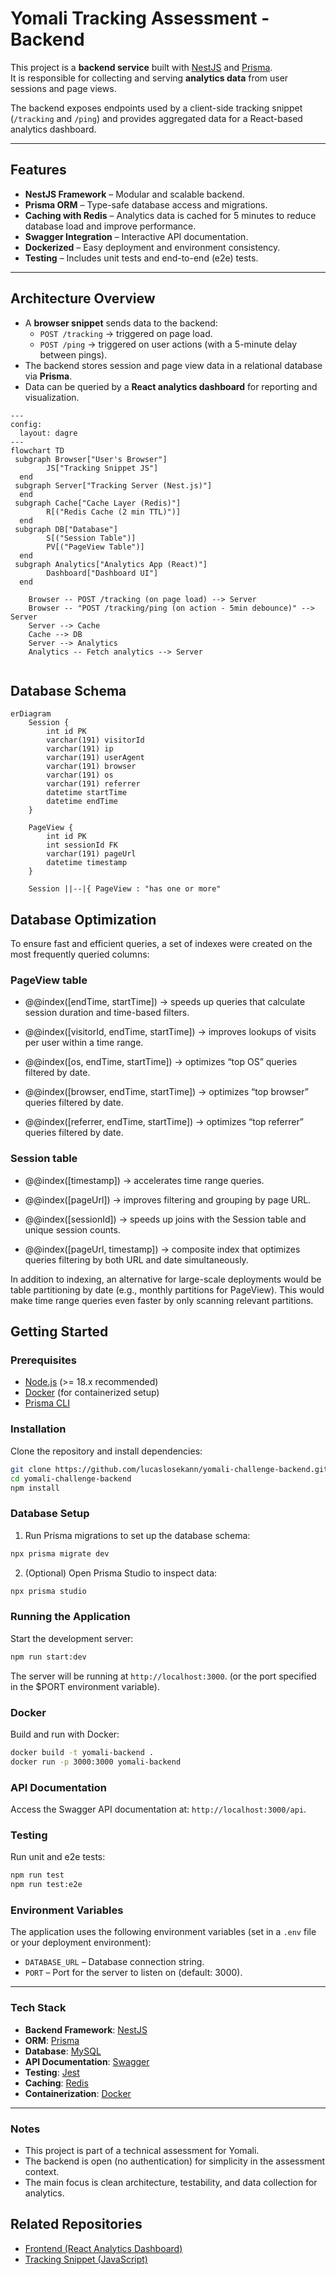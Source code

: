 # Yomali Tracking Assessment - Backend

This project is a **backend service** built with [NestJS](https://nestjs.com/) and [Prisma](https://www.prisma.io/).  
It is responsible for collecting and serving **analytics data** from user sessions and page views.  

The backend exposes endpoints used by a client-side tracking snippet (`/tracking` and `/ping`) and provides aggregated data for a React-based analytics dashboard.

---

## Features

- **NestJS Framework** – Modular and scalable backend.
- **Prisma ORM** – Type-safe database access and migrations.
- **Caching with Redis** – Analytics data is cached for 5 minutes to reduce database load and improve performance.
- **Swagger Integration** – Interactive API documentation.
- **Dockerized** – Easy deployment and environment consistency.
- **Testing** – Includes unit tests and end-to-end (e2e) tests.

---

## Architecture Overview

- A **browser snippet** sends data to the backend:
  - `POST /tracking` → triggered on page load.
  - `POST /ping` → triggered on user actions (with a 5-minute delay between pings).
- The backend stores session and page view data in a relational database via **Prisma**.
- Data can be queried by a **React analytics dashboard** for reporting and visualization.

```mermaid
---
config:
  layout: dagre
---
flowchart TD
 subgraph Browser["User's Browser"]
        JS["Tracking Snippet JS"]
  end
 subgraph Server["Tracking Server (Nest.js)"]
  end
 subgraph Cache["Cache Layer (Redis)"]
        R[("Redis Cache (2 min TTL)")]
  end
 subgraph DB["Database"]
        S[("Session Table")]
        PV[("PageView Table")]
  end
 subgraph Analytics["Analytics App (React)"]
        Dashboard["Dashboard UI"]
  end

    Browser -- POST /tracking (on page load) --> Server
    Browser -- "POST /tracking/ping (on action - 5min debounce)" --> Server
    Server --> Cache
    Cache --> DB
    Server --> Analytics
    Analytics -- Fetch analytics --> Server


```
## Database Schema

```mermaid
erDiagram
    Session {
        int id PK
        varchar(191) visitorId
        varchar(191) ip
        varchar(191) userAgent
        varchar(191) browser
        varchar(191) os
        varchar(191) referrer
        datetime startTime
        datetime endTime
    }

    PageView {
        int id PK
        int sessionId FK
        varchar(191) pageUrl
        datetime timestamp
    }

    Session ||--|{ PageView : "has one or more"

```

## Database Optimization

To ensure fast and efficient queries, a set of indexes were created on the most frequently queried columns:

### PageView table

- @@index([endTime, startTime]) → speeds up queries that calculate session duration and time-based filters.

- @@index([visitorId, endTime, startTime]) → improves lookups of visits per user within a time range.

- @@index([os, endTime, startTime]) → optimizes “top OS” queries filtered by date.

- @@index([browser, endTime, startTime]) → optimizes “top browser” queries filtered by date.

- @@index([referrer, endTime, startTime]) → optimizes “top referrer” queries filtered by date.

### Session table

- @@index([timestamp]) → accelerates time range queries.

- @@index([pageUrl]) → improves filtering and grouping by page URL.

- @@index([sessionId]) → speeds up joins with the Session table and unique session counts.

- @@index([pageUrl, timestamp]) → composite index that optimizes queries filtering by both URL and date simultaneously.

In addition to indexing, an alternative for large-scale deployments would be table partitioning by date (e.g., monthly partitions for PageView). This would make time range queries even faster by only scanning relevant partitions.




## Getting Started

### Prerequisites
- [Node.js](https://nodejs.org/) (>= 18.x recommended)
- [Docker](https://www.docker.com/) (for containerized setup)
- [Prisma CLI](https://www.prisma.io/docs/getting-started)

### Installation
Clone the repository and install dependencies:

```bash
git clone https://github.com/lucaslosekann/yomali-challenge-backend.git
cd yomali-challenge-backend
npm install
```

### Database Setup
1. Run Prisma migrations to set up the database schema:
```bash
npx prisma migrate dev
   ```
2. (Optional) Open Prisma Studio to inspect data:
```bash
npx prisma studio
```

### Running the Application
Start the development server:
```bash
npm run start:dev
```
The server will be running at `http://localhost:3000`.
(or the port specified in the $PORT environment variable).

### Docker
Build and run with Docker:
```bash
docker build -t yomali-backend .
docker run -p 3000:3000 yomali-backend
```

### API Documentation
Access the Swagger API documentation at: `http://localhost:3000/api`.

### Testing
Run unit and e2e tests:
```bash
npm run test
npm run test:e2e
```

### Environment Variables
The application uses the following environment variables (set in a `.env` file or your deployment environment):
- `DATABASE_URL` – Database connection string.
- `PORT` – Port for the server to listen on (default: 3000).

---

### Tech Stack
- **Backend Framework**: [NestJS](https://nestjs.com/)
- **ORM**: [Prisma](https://www.prisma.io/)
- **Database**: [MySQL](https://www.mysql.com/)
- **API Documentation**: [Swagger](https://swagger.io/)
- **Testing**: [Jest](https://jestjs.io/)
- **Caching**: [Redis](https://redis.io/) 
- **Containerization**: [Docker](https://www.docker.com/)

---


### Notes
- This project is part of a technical assessment for Yomali.
- The backend is open (no authentication) for simplicity in the assessment context.
- The main focus is clean architecture, testability, and data collection for analytics.


## Related Repositories
- [Frontend (React Analytics Dashboard)](https://github.com/lucaslosekann/yomali-challenge-frontend/)
- [Tracking Snippet (JavaScript)](https://github.com/lucaslosekann/yomali-challenge-snippet/)